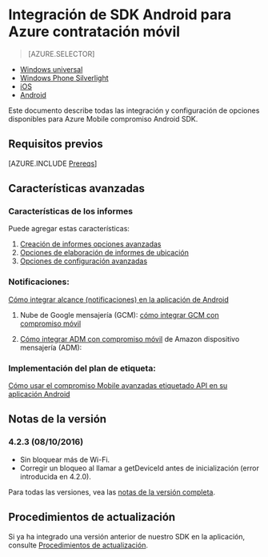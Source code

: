 <properties
    pageTitle="Integración de SDK Android para Azure contratación móvil"
    description="Describe cómo integrar Azure Mobile compromiso SDK en las aplicaciones de Android"
    services="mobile-engagement"
    documentationCenter="mobile"
    authors="piyushjo"
    manager="erikre"
    editor="" />

<tags
    ms.service="mobile-engagement"
    ms.workload="mobile"
    ms.tgt_pltfrm="mobile-android"
    ms.devlang="Java"
    ms.topic="article"
    ms.date="08/12/2016"
    ms.author="piyushjo;ricksal" />

# <a name="android-sdk-integration-for-azure-mobile-engagement"></a>Integración de SDK Android para Azure contratación móvil

> [AZURE.SELECTOR]
- [Windows universal](mobile-engagement-windows-store-sdk-overview.md)
- [Windows Phone Silverlight](mobile-engagement-windows-phone-sdk-overview.md)
- [iOS](mobile-engagement-ios-sdk-overview.md)
- [Android](mobile-engagement-android-sdk-overview.md)

Este documento describe todas las integración y configuración de opciones disponibles para Azure Mobile compromiso Android SDK.

## <a name="prerequisites"></a>Requisitos previos

[AZURE.INCLUDE [Prereqs](../../includes/mobile-engagement-android-prereqs.md)]

## <a name="advanced-features"></a>Características avanzadas

### <a name="reporting-features"></a>Características de los informes

Puede agregar estas características:

1. [Creación de informes opciones avanzadas](mobile-engagement-android-advanced-reporting.md)
2. [Opciones de elaboración de informes de ubicación](mobile-engagement-android-location-reporting.md)
3. [Opciones de configuración avanzadas](mobile-engagement-android-advanced-configuration.md)

### <a name="notifications"></a>Notificaciones:
[Cómo integrar alcance (notificaciones) en la aplicación de Android](mobile-engagement-android-integrate-engagement-reach.md)

1. Nube de Google mensajería (GCM): [cómo integrar GCM con compromiso móvil](mobile-engagement-android-gcm-integrate.md)

2. [Cómo integrar ADM con compromiso móvil](mobile-engagement-android-adm-integrate.md) de Amazon dispositivo mensajería (ADM):

### <a name="tag-plan-implementation"></a>Implementación del plan de etiqueta:
[Cómo usar el compromiso Mobile avanzadas etiquetado API en su aplicación Android](mobile-engagement-android-use-engagement-api.md)

## <a name="release-notes"></a>Notas de la versión

### <a name="423-08102016"></a>4.2.3 (08/10/2016)

 - Sin bloquear más de Wi-Fi.
 - Corregir un bloqueo al llamar a getDeviceId antes de inicialización (error introducida en 4.2.0).

Para todas las versiones, vea las [notas de la versión completa](mobile-engagement-android-release-notes.md).

## <a name="upgrade-procedures"></a>Procedimientos de actualización

Si ya ha integrado una versión anterior de nuestro SDK en la aplicación, consulte [Procedimientos de actualización](mobile-engagement-android-upgrade-procedure.md).
